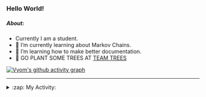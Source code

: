 ### Hello World!

##### About:
- Currently I am a student.
- 🌱 I’m currently learning about Markov Chains.
- 🌱 I’m learning how to make better documentation.
- 🌱 GO PLANT SOME TREES AT [TEAM TREES](https://teamtrees.org/)

[![Vyom's github activity graph](https://activity-graph.herokuapp.com/graph?username=Vyvy-vi)](https://github.com/ashutosh00710/github-readme-activity-graph)

---
<details>
  <summary>:zap: My Activity:</summary>
  
<!--START_SECTION:waka-->
![Code Time](http://img.shields.io/badge/Code%20Time-826%20hrs%208%20mins-blue)

**I'm a Night 🦉** 

```text
🌞 Morning    67 commits     ██░░░░░░░░░░░░░░░░░░░░░░░   8.38% 
🌆 Daytime    195 commits    ██████░░░░░░░░░░░░░░░░░░░   24.38% 
🌃 Evening    271 commits    ████████░░░░░░░░░░░░░░░░░   33.88% 
🌙 Night      267 commits    ████████░░░░░░░░░░░░░░░░░   33.38%

```
📅 **I'm Most Productive on Sunday** 

```text
Monday       77 commits     ██░░░░░░░░░░░░░░░░░░░░░░░   9.62% 
Tuesday      131 commits    ████░░░░░░░░░░░░░░░░░░░░░   16.38% 
Wednesday    125 commits    ████░░░░░░░░░░░░░░░░░░░░░   15.62% 
Thursday     106 commits    ███░░░░░░░░░░░░░░░░░░░░░░   13.25% 
Friday       108 commits    ███░░░░░░░░░░░░░░░░░░░░░░   13.5% 
Saturday     92 commits     ███░░░░░░░░░░░░░░░░░░░░░░   11.5% 
Sunday       161 commits    █████░░░░░░░░░░░░░░░░░░░░   20.12%

```


📊 **This Week I Spent My Time On** 

```text
🔥 Editors: 
VS Code                  14 hrs 9 mins       ██████████████████████░░░   88.38% 
Vim                      1 hr 51 mins        ███░░░░░░░░░░░░░░░░░░░░░░   11.62%

🐱‍💻 Projects: 
praise                   7 hrs 26 mins       ███████████░░░░░░░░░░░░░░   46.46% 
developer-rubric-discord-6 hrs 45 mins       ██████████░░░░░░░░░░░░░░░   42.14% 
phishing-check-bot       33 mins             ░░░░░░░░░░░░░░░░░░░░░░░░░   3.45% 
discord-bot              23 mins             ░░░░░░░░░░░░░░░░░░░░░░░░░   2.49% 
onboarding-bot           18 mins             ░░░░░░░░░░░░░░░░░░░░░░░░░   1.93%

```


 Last Updated on 18/06/2022 10:04:35 UTC
<!--END_SECTION:waka-->
</details>
